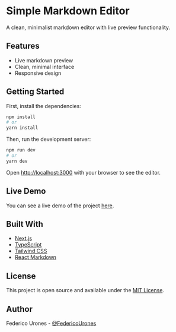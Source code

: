 # Simple Markdown Editor

A clean, minimalist markdown editor with live preview functionality.

## Features

- Live markdown preview
- Clean, minimal interface
- Responsive design

## Getting Started

First, install the dependencies:

```bash
npm install
# or
yarn install
```

Then, run the development server:

```bash
npm run dev
# or
yarn dev
```

Open [http://localhost:3000](http://localhost:3000) with your browser to see the editor.

## Live Demo

You can see a live demo of the project [here](https://simple-markdown-editor-theta.vercel.app/).

## Built With

- [Next.js](https://nextjs.org/)
- [TypeScript](https://www.typescriptlang.org/)
- [Tailwind CSS](https://tailwindcss.com/)
- [React Markdown](https://github.com/remarkjs/react-markdown)

## License

This project is open source and available under the [MIT License](LICENSE).

## Author

Federico Urones - [@FedericoUrones](https://github.com/FedericoUrones)
